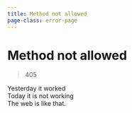 ```yaml
---
title: Method not allowed
page-class: error-page
---
```



Method not allowed
==================

> 405

Yesterday it worked\
Today it is not working\
The web is like that.
